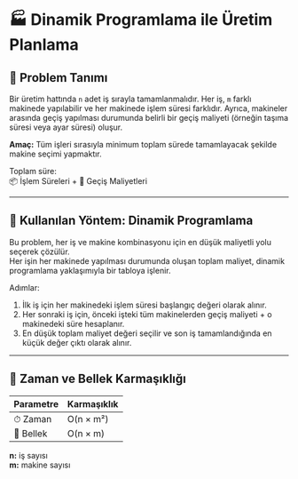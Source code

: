 # 🏭 Dinamik Programlama ile Üretim Planlama

## 📌 Problem Tanımı

Bir üretim hattında `n` adet iş sırayla tamamlanmalıdır. Her iş, `m` farklı makinede yapılabilir ve her makinede işlem süresi farklıdır. Ayrıca, makineler arasında geçiş yapılması durumunda belirli bir geçiş maliyeti (örneğin taşıma süresi veya ayar süresi) oluşur.

**Amaç:** Tüm işleri sırasıyla minimum toplam sürede tamamlayacak şekilde makine seçimi yapmaktır.

Toplam süre:  
📦 İşlem Süreleri + 🔁 Geçiş Maliyetleri

---

## 🧠 Kullanılan Yöntem: Dinamik Programlama

Bu problem, her iş ve makine kombinasyonu için en düşük maliyetli yolu seçerek çözülür.  
Her işin her makinede yapılması durumunda oluşan toplam maliyet, dinamik programlama yaklaşımıyla bir tabloya işlenir.

Adımlar:
1. İlk iş için her makinedeki işlem süresi başlangıç değeri olarak alınır.
2. Her sonraki iş için, önceki işteki tüm makinelerden geçiş maliyeti + o makinedeki süre hesaplanır.
3. En düşük toplam maliyet değeri seçilir ve son iş tamamlandığında en küçük değer çıktı olarak alınır.

---


## 🧮 Zaman ve Bellek Karmaşıklığı

| Parametre     | Karmaşıklık        |
|---------------|--------------------|
| ⏱ Zaman      | O(n × m²)          |
| 🧠 Bellek    | O(n × m)           |

**n:** iş sayısı  
**m:** makine sayısı


